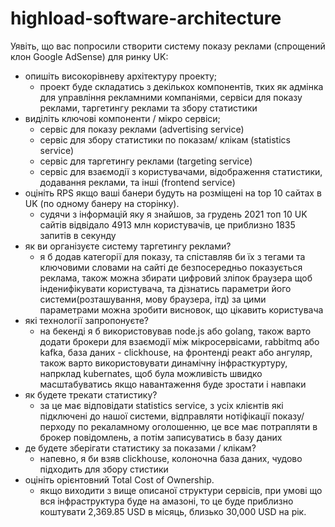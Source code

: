 # highload-software-architecture

Уявіть, що вас попросили створити систему показу реклами (спрощений клон Google AdSense) для ринку UK:

* опишіть високорівневу архітектуру проекту;
    * проект буде складатись з декількох компонентів, тких як адмінка для управління рекламними компаніями, сервіси для показу реклами, таргетингу реклами та збору статистики
* виділіть ключові компоненти / мікро сервіси;
    * сервіс для показу реклами (advertising service)
    * сервіс для збору статистики по показам/ клікам (statistics service)
    * сервіс для таргетингу реклами (targeting service)
    * сервіс для взаємодії з користувачами, відображення статистики, додавання реклами, та інші (frontend service)
* оцініть RPS якщо ваші банери будуть на розміщені на top 10 сайтах в UK (по одному банеру на сторінку).
    * судячи з інформацій яку я знайшов, за грудень 2021 топ 10 UK сайтів відвідало 4913 млн користувачів, це приблизно 1835 запитів в секунду
* як ви організуєте систему таргетингу реклами?
    * я б додав категорії для показу, та спіставляв би їх з тегами та ключовими словами на сайті де безпосередньо показується реклама, також можна збирати цифровий зліпок браузера щоб інденифікувати користувача, та дізнатись параметри його системи(розташування, мову браузера, ітд) за цими параметрами можна зробити висновок, що цікавить користувача
* які технології запропонуєте?
    * на бекенді я б використовував node.js або golang, також варто додати брокери для взаємодії між мікросервісами, rabbitmq або kafka, база даних - clickhouse, на фронтенді реакт або ангуляр, також варто використовувати динамічну інфрасткуртуру, напрклад kubernates, щоб була можливість швидко масштабуватись якщо навантаження буде зростати і навпаки
* як будете трекати статистику?
    * за це має відповідати statistics service, з усіх клієнтів які підключені до нашої системи, відправляти нотіфікації показу/перходу по рекаламному оголошенню, це все має потрапляти в брокер повідомлень, а потім записуватись в базу даних 
* де будете зберігати статистику за показами / клікам?
    * напевно, я би взяв clickhouse, колоночна база даних, чудово підходить для збору стистики
* оцініть орієнтовний Total Cost of Ownership.
   * якщо виходити з вище описаної структури сервісів, при умові що вся інфраструктура буде на амазоні, то це буде приблизно коштувати 2,369.85 USD в місяць, близько 30,000 USD на рік.
